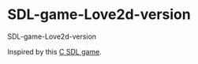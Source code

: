 # SDL-game-Love2d-version
SDL-game-Love2d-version

Inspired by this [C SDL game](https://github.com/gustavopezzi/sdl-gameloop). 
